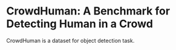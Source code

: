 # CrowdHuman: A Benchmark for Detecting Human in a Crowd

CrowdHuman is a dataset for object detection task.